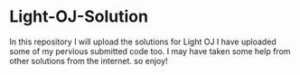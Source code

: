 # Light-OJ-Solution
In this repository I will upload the solutions for Light OJ
I have uploaded some of my pervious submitted code too.
I may have taken some help from other solutions from the internet.
so enjoy!
